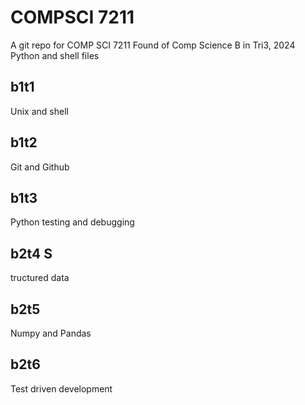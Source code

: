 # COMPSCI 7211
A git repo for COMP SCI 7211 Found of Comp Science B in Tri3, 2024
Python and shell files

## b1t1 
Unix and shell
## b1t2 
Git and Github
## b1t3 
Python testing and debugging
## b2t4 S
tructured data
## b2t5
Numpy and Pandas
## b2t6 
Test driven development